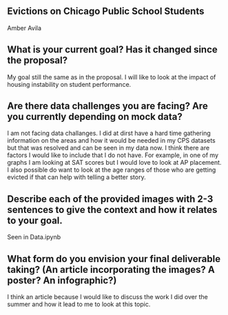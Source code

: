 ## Evictions on Chicago Public School Students

Amber Avila

## What is your current goal? Has it changed since the proposal?
My goal still the same as in the proposal. I will like to look at the impact of housing instability on student performance.

## Are there data challenges you are facing? Are you currently depending on mock data?
I am not facing data challanges. I did at dirst have a hard time gathering information on the areas and how it would be needed in my CPS datasets but that was resolved and can be seen in my data now. I think there are factors I would like to include that I do not have. For example, in one of my graphs I am looking at SAT scores but I would love to look at AP placement. I also possible do want to look at the age ranges of those who are getting evicted if that can help with telling a better story. 

## Describe each of the provided images with 2-3 sentences to give the context and how it relates to your goal.
Seen in Data.ipynb

## What form do you envision your final deliverable taking? (An article incorporating the images? A poster? An infographic?)
I think an article because I would like to discuss the work I did over the summer and how it lead to me to look at this topic. 